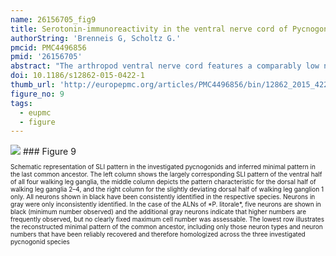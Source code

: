 ```yaml
---
name: 26156705_fig9
title: Serotonin-immunoreactivity in the ventral nerve cord of Pycnogonida--support for individually identifiable neurons as ancestral feature of the arthropod nervous system.
authorString: 'Brenneis G, Scholtz G.'
pmcid: PMC4496856
pmid: '26156705'
abstract: "The arthropod ventral nerve cord features a comparably low number of serotonin-immunoreactive neurons, occurring in segmentally repeated arrays. In different crustaceans and hexapods, these neurons have been individually identified\_and even inter-specifically homologized, based on their soma positions and neurite morphologies. Stereotypic sets of serotonin-immunoreactive neurons are also present in myriapods, whereas in the investigated chelicerates segmental neuron clusters with higher and variable cell numbers have been reported. This led to the suggestion that individually identifiable serotonin-immunoreactive neurons are an apomorphic feature of the Mandibulata. To test the validity of this neurophylogenetic hypothesis, we studied serotonin-immunoreactivity in three species of Pycnogonida (sea spiders). This group of marine arthropods is nowadays most plausibly resolved as sister group to all other extant chelicerates, rendering its investigation crucial for a reliable reconstruction of arthropod nervous system evolution.In all three investigated pycnogonids, the ventral walking leg ganglia contain different types of serotonin-immunoreactive neurons, the somata of which occurring mostly singly or in pairs within the ganglionic cortex. Several of these neurons are readily and consistently identifiable due to their stereotypic soma position and characteristic neurite morphology. They can be clearly homologized across different ganglia and different specimens as well as across the three species. Based on these homologous neurons, we reconstruct for their last common ancestor (presumably the pycnogonid stem species) a minimal repertoire of at least seven identified serotonin-immunoreactive neurons per hemiganglion. Beyond that, each studied species features specific pattern variations, which include also some neurons that were not reliably labeled in all specimens.Our results unequivocally demonstrate the presence of individually identifiable serotonin-immunoreactive neurons in the pycnogonid ventral nerve cord. Accordingly, the validity of this neuroanatomical feature as apomorphy of Mandibulata is questioned and we suggest it to be ancestral for arthropods instead. The pronounced disparities between the segmental pattern in pycnogonids and the one of studied euchelicerates call for denser sampling within the latter taxon. By contrast, overall similarities between the pycnogonid and myriapod patterns may be indicative of single cell homologies in these two taxa. This notion awaits further substantiation from future studies."
doi: 10.1186/s12862-015-0422-1
thumb_url: 'http://europepmc.org/articles/PMC4496856/bin/12862_2015_422_Fig9_HTML.gif'
figure_no: 9
tags:
  - eupmc
  - figure
---
```

<img src='http://europepmc.org/articles/PMC4496856/bin/12862_2015_422_Fig9_HTML.jpg' style='max-height: 300px'>
### Figure 9
<p style='font-size: 10px;'>Schematic representation of SLI pattern in the investigated pycnogonids and inferred minimal pattern in the last common ancestor. The left column shows the largely corresponding SLI pattern of the ventral half of all four walking leg ganglia, the middle column depicts the pattern characteristic for the dorsal half of walking leg ganglia 2–4, and the right column for the slightly deviating dorsal half of walking leg ganglion 1 only. All neurons shown in black have been consistently identified in the respective species. Neurons in gray were only inconsistently identified. In the case of the ALNs of *P. litorale*, five neurons are shown in black (minimum number observed) and the additional gray neurons indicate that higher numbers are frequently observed, but no clearly fixed maximum cell number was assessable. The lowest row illustrates the reconstructed minimal pattern of the common ancestor, including only those neuron types and neuron numbers that have been reliably recovered and therefore homologized across the three investigated pycnogonid species</p>